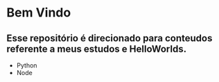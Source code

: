 # Bem Vindo

## Esse repositório é direcionado para conteudos referente a meus estudos e HelloWorlds.

- Python
- Node
